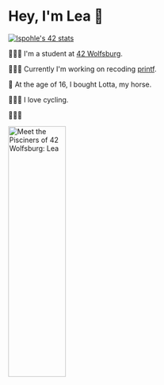 # Hey, I'm Lea 🤗

[![lspohle's 42 stats](https://badge42.vercel.app/api/v2/clc39o9vg00590flgbemnvaab/stats?cursusId=21&coalitionId=150)](https://github.com/JaeSeoKim/badge42)

👩🏼‍🎓 I'm a student at [42 Wolfsburg](https://42wolfsburg.de/).

👩🏼‍💻 Currently I'm working on recoding [printf](https://github.com/lspohle/ft_printf).

🐴 At the age of 16, I bought Lotta, my horse.

🚴🏼‍♀️ I love cycling.

🏃🏼‍♀️ 

<a href="http://www.youtube.com/watch?feature=player_embedded&v=ewsp9ctfadk
" target="_blank"><img src="http://img.youtube.com/vi/ewsp9ctfadk/0.jpg" 
alt="Meet the Pisciners of 42 Wolfsburg: Lea" width="48%" height="36%" /></a>

